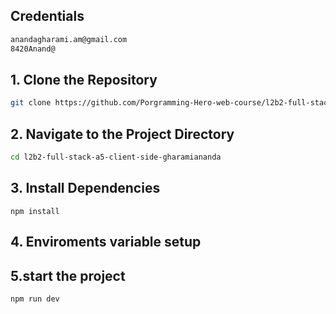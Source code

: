 ##  Credentials

```bash
anandagharami.am@gmail.com
8420Anand@
```

## 1. Clone the Repository

```bash
git clone https://github.com/Porgramming-Hero-web-course/l2b2-full-stack-a5-client-side-gharamiananda.git
```


## 2. Navigate to the Project Directory


```bash
cd l2b2-full-stack-a5-client-side-gharamiananda
```

## 3. Install Dependencies
```
npm install
```


## 4. Enviroments variable setup


## 5.start the project

```
npm run dev
```
